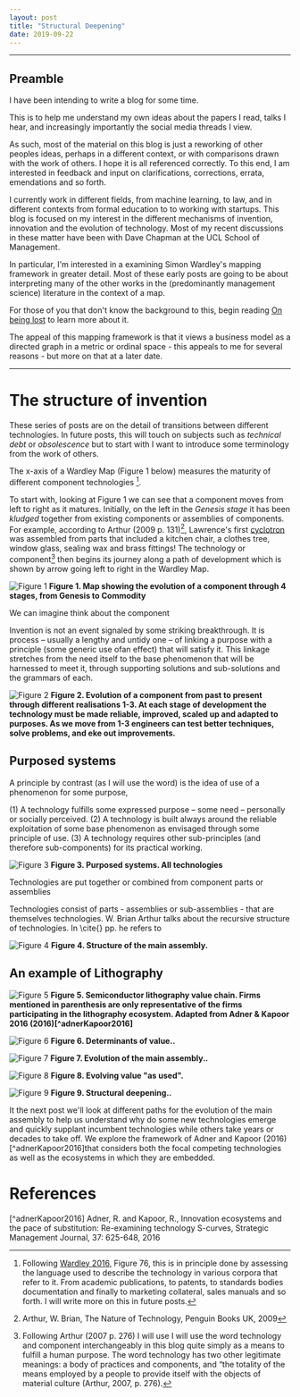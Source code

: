 ```yaml
---
layout: post
title: "Structural Deepening"
date: 2019-09-22
---
```


***

## Preamble

I have been intending to write a blog for some time.

This is to help me understand my own ideas about the papers I read, talks I hear, and increasingly importantly the social media threads I view. 

As such, most of the material on this blog is just a reworking of other peoples ideas, perhaps in a different context, or with comparisons drawn with the work of others. I hope it is all referenced correctly. To this end, I am interested in feedback and input on clarifications, corrections, errata, emendations and so forth. 

I currently work in different fields, from machine learning, to law, and in different contexts from formal education to to working with startups. This blog is focused on my interest in the different mechanisms of invention, innovation and the evolution of technology. Most of my recent discussions in these matter have been with Dave Chapman at the UCL School of Management.    

In particular, I'm interested in a examining Simon Wardley's mapping framework in greater detail. Most of these early posts are going to be about interpreting many of the other works in the (predominantly management science) literature in the context of a map. 

For those of you that don't know the background to this, begin reading  [On being lost](https://medium.com/wardleymaps/on-being-lost-2ef5f05eb1ec) to learn more about it. 

The appeal of this mapping framework is that it views a business model as a directed graph in a metric or ordinal space - this appeals to me for several reasons - but more on that at a later date. 

***

# The structure of invention

These series of posts are on the detail of transitions between different technologies. In future posts, this will touch on subjects such as *technical debt* or *obsolescence* but to start with I want to introduce some terminology from the work of others. 

The x-axis of a Wardley Map (Figure 1 below) measures the maturity of different component technologies [^1].

[^1]: Following [Wardley 2016](https://medium.com/wardleymaps/finding-a-new-purpose-8c60c9484d3b), Figure 76, this is in principle done by assessing the language used to describe the technology in various corpora that refer to it. From academic publications, to patents, to standards bodies documentation and finally to marketing collateral, sales manuals and so forth. I will write more on this in future posts.

To start with, looking at Figure 1 we can see that a component moves from left to right as it matures. Initially, on the left in the *Genesis stage* it has been *kludged* together from existing components or assemblies of components. For example, according to Arthur (2009 p. 131)[^arthur2009], Lawrence's first [cyclotron](https://en.wikipedia.org/wiki/Cyclotron) was assembled from parts that included a kitchen chair, a clothes tree, window glass, sealing wax and brass fittings! The technology or component[^2] then begins its journey along a path of development which is shown by arrow going left to right in the Wardley Map. 

[^2]: Following Arthur (2007 p. 276)[^arthur2007] I will use I will use the word technology and component interchangeably in this blog quite simply as a means to fulfill a human purpose. The word technology has two other legitimate meanings: a body of practices and components, and “the totality of the means employed by a people to provide itself with the objects of material culture (Arthur, 2007, p. 276)[^arthur2007]. 


![Figure 1](/assets/0001_Structural_Deepening_Fig1.png)
**Figure 1. Map showing the evolution of a component through 4 stages, from Genesis to Commodity**

We can imagine think about the component 

Invention is not an event signaled by some striking breakthrough. It is process – usually a lengthy and untidy one – of linking a purpose with a principle (some generic use ofan effect) that will satisfy it. This linkage stretches from the need itself to the base phenomenon that will be harnessed to meet it, through supporting solutions and sub-solutions and the grammars of each.

![Figure 2](/assets/0001_Structural_Deepening_Fig2.png)
**Figure 2. Evolution of a component from past to present through different realisations 1-3. At each stage of development the technology must be made reliable, improved, scaled up and adapted to purposes. As we move from 1-3 engineers can test better techniques, solve problems, and eke out improvements.**


## Purposed systems 

A principle by contrast (as I will use the word) is the idea of use of a phenomenon for some purpose,

(1) A technology fulfills some expressed purpose – some need – personally or socially perceived. (2) A technology is built always around the reliable exploitation of some base phenomenon as envisaged through some principle of use. (3) A technology requires other sub-principles (and therefore sub-components) for its practical working.



![Figure 3](/assets/0001_Structural_Deepening_Fig3.png)
**Figure 3. Purposed systems. All technologies**

Technologies are put together or combined from component parts or assemblies

Technologies consist of parts - assemblies or sub-assemblies - that are themselves technologies. W. Brian Arthur talks about the recursive structure of technologies. In \cite{} pp. he refers to 

![Figure 4](/assets/0001_Structural_Deepening_Fig4.png)
**Figure 4. Structure of the main assembly.**

## An example of Lithography 

![Figure 5](/assets/0001_Structural_Deepening_Fig5.png)
**Figure 5. Semiconductor lithography value chain. Firms mentioned in parenthesis are only representative of the firms participating in the lithography ecosystem. Adapted from Adner & Kapoor 2016 (2016)[^adnerKapoor2016]**

![Figure 6](/assets/0001_Structural_Deepening_Fig6.png)
**Figure 6. Determinants of value..**

![Figure 7](/assets/0001_Structural_Deepening_Fig7.png)
**Figure 7. Evolution of the main assembly..**

![Figure 8](/assets/0001_Structural_Deepening_Fig8.png)
**Figure 8. Evolving value "as used".**

![Figure 9](/assets/0001_Structural_Deepening_Fig9.png)
**Figure 9. Structural deepening..**

It the next post we'll look at different paths for the evolution of the main assembly to help us understand why do some new technologies emerge and quickly supplant incumbent technologies while others take years or decades to take off. We explore the framework of Adner and Kapoor (2016)[^adnerKapoor2016]that considers both the focal competing technologies as well as the ecosystems in which they are embedded.

# References 

[^arthur2007]: Arthur, W. Brian, The Structure of Invention, Research Policy, 36, pages 274-287, 2007 

[^arthur2009]: Arthur, W. Brian, The Nature of Technology, Penguin Books UK, 2009

[^adnerKapoor2016] Adner, R. and Kapoor, R., Innovation ecosystems and the pace of substitution: Re-examining technology S-curves, Strategic Management Journal, 37: 625-648, 2016  